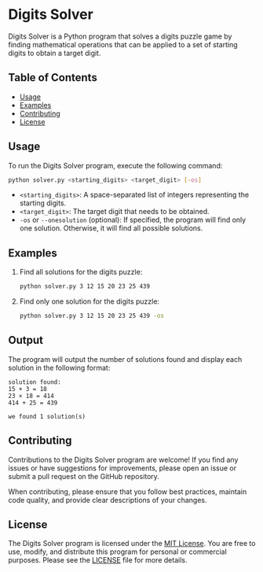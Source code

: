 # Digits Solver

Digits Solver is a Python program that solves a digits puzzle game by finding mathematical operations that can be applied to a set of starting digits to obtain a target digit.

## Table of Contents
- [Usage](#usage)
- [Examples](#examples)
- [Contributing](#contributing)
- [License](#license)


## Usage

To run the Digits Solver program, execute the following command:

```bash
python solver.py <starting_digits> <target_digit> [-os]
```

- `<starting_digits>`: A space-separated list of integers representing the starting digits.
- `<target_digit>`: The target digit that needs to be obtained.
- `-os` or `--onesolution` (optional): If specified, the program will find only one solution. Otherwise, it will find all possible solutions.

## Examples

1. Find all solutions for the digits puzzle:
   ```bash
   python solver.py 3 12 15 20 23 25 439
   ```

2. Find only one solution for the digits puzzle:
   ```bash
   python solver.py 3 12 15 20 23 25 439 -os
   ```

## Output

The program will output the number of solutions found and display each solution in the following format:

```
solution found:
15 + 3 = 18
23 × 18 = 414
414 + 25 = 439

we found 1 solution(s)
```

## Contributing

Contributions to the Digits Solver program are welcome! If you find any issues or have suggestions for improvements, please open an issue or submit a pull request on the GitHub repository.

When contributing, please ensure that you follow best practices, maintain code quality, and provide clear descriptions of your changes.

## License

The Digits Solver program is licensed under the [MIT License](LICENSE). You are free to use, modify, and distribute this program for personal or commercial purposes. Please see the [LICENSE](LICENSE) file for more details.
